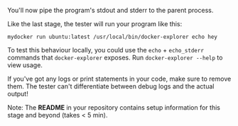 You'll now pipe the program's stdout and stderr to the
parent process.

Like the last stage, the tester will run your program like this:

```
mydocker run ubuntu:latest /usr/local/bin/docker-explorer echo hey
```

To test this behaviour locally, you could use the `echo` + `echo_stderr`
commands that `docker-explorer` exposes. Run `docker-explorer --help` to
view usage.

If you've got any logs or print statements in your code, make sure to remove
them. The tester can't differentiate between debug logs and the actual
output!

Note: The **README** in your repository contains setup
information for this stage and beyond (takes < 5 min).
